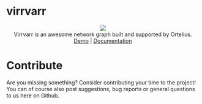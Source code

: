 # virrvarr

<div align="center">
  <img src="https://www.ortelius.com/wp-content/uploads/2020/05/Ortelius-logo-black.png" />
  <br>
  Virrvarr is an awesome network graph built and supported by Ortelius.
  <br>
  <a target="_blank" href="https://orteliusab.github.io/virrvarr/dist/">Demo</a> | <a target="_blank" href="https://orteliusab.github.io/virrvarr/docs/dist/index.html">Documentation</a>
</div>

# Contribute
Are you missing something? Consider contributing your time to the project! You can of course also post suggestions, bug reports or general questions to us here on Github.
